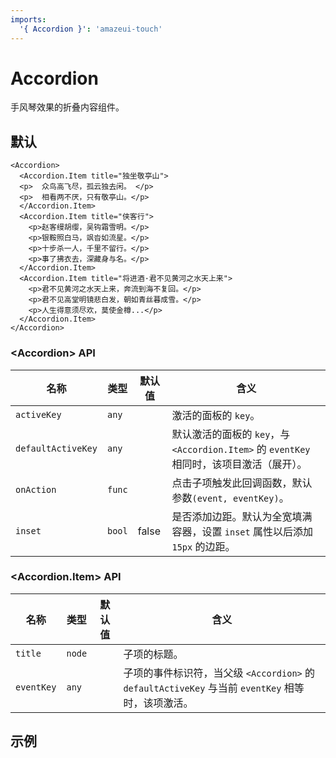 ```yaml
---
imports:
  '{ Accordion }': 'amazeui-touch'
---
```


# Accordion

手风琴效果的折叠内容组件。

## 默认

```demo
<Accordion>
  <Accordion.Item title="独坐敬亭山">
  <p>  众鸟高飞尽，孤云独去闲。 </p>
  <p>  相看两不厌，只有敬亭山。</p>
  </Accordion.Item>
  <Accordion.Item title="侠客行">
    <p>赵客缦胡缨，吴钩霜雪明。</p>
    <p>银鞍照白马，飒沓如流星。</p>
    <p>十步杀一人，千里不留行。</p>
    <p>事了拂衣去，深藏身与名。</p>
  </Accordion.Item>
  <Accordion.Item title="将进酒·君不见黄河之水天上来">
    <p>君不见黄河之水天上来，奔流到海不复回。</p>
    <p>君不见高堂明镜悲白发，朝如青丝暮成雪。</p>
    <p>人生得意须尽欢，莫使金樽...</p>
  </Accordion.Item>
</Accordion>
```

### &lt;Accordion&gt; API

| 名称                |  类型           | 默认值           | 含义           |
| -------------      | ------------- | --------------- | --------------- |
| `activeKey`        | `any`         |                 | 激活的面板的 `key`。|
| `defaultActiveKey` | `any`         |                 | 默认激活的面板的 `key`，与 `<Accordion.Item>` 的 `eventKey` 相同时，该项目激活（展开）。|
| `onAction`         | `func`        |                 | 点击子项触发此回调函数，默认参数`(event, eventKey)`。|
| `inset`            | `bool`        | false           | 是否添加边距。默认为全宽填满容器，设置 `inset` 属性以后添加 `15px` 的边距。|


### &lt;Accordion.Item&gt; API

| 名称                |  类型           | 默认值           | 含义           |
| -------------      | ------------- | --------------- | --------------- |
| `title`            | `node`        |                 | 子项的标题。 |
| `eventKey`         | `any`         |                 | 子项的事件标识符，当父级 `<Accordion>` 的 `defaultActiveKey` 与当前 `eventKey` 相等时，该项激活。

## 示例
